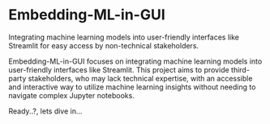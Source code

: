 # Embedding-ML-in-GUI
Integrating machine learning models into user-friendly interfaces like Streamlit for easy access by non-technical stakeholders.

Embedding-ML-in-GUI focuses on integrating machine learning models into user-friendly interfaces like Streamlit. This project aims to provide third-party stakeholders, who may lack technical expertise, with an accessible and interactive way to utilize machine learning insights without needing to navigate complex Jupyter notebooks.

Ready..?, lets dive in...

